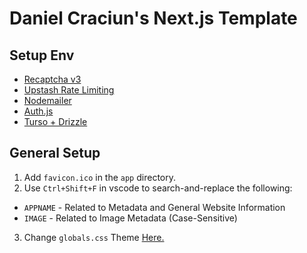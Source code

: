 # Daniel Craciun's Next.js Template

## Setup Env

- [Recaptcha v3](https://medium.com/gitconnected/elevate-next-js-13-security-effortlessly-shield-your-website-with-google-recaptcha-v3-in-minutes-9ae1c5009967)
- [Upstash Rate Limiting](https://levelup.gitconnected.com/secure-your-api-endpoints-in-next-js-13-with-upstash-b305da433e13)
- [Nodemailer](https://blog.stackademic.com/automate-200-emails-daily-nodemailer-next-js-13-integration-c7773ab63d5d)
- [Auth.js](https://levelup.gitconnected.com/authentication-in-two-lines-of-code-auth-js-next-js-14-653b252abfd3)
- [Turso + Drizzle](https://medium.com/gitconnected/setup-turso-drizzle-in-6-minutes-ef5850f29b70)

## General Setup

1. Add `favicon.ico` in the `app` directory.
2. Use `Ctrl+Shift+F` in vscode to search-and-replace the following:

- `APPNAME` - Related to Metadata and General Website Information
- `IMAGE` - Related to Image Metadata (Case-Sensitive)

3. Change `globals.css` Theme [Here.](https://ui.shadcn.com/themes)
